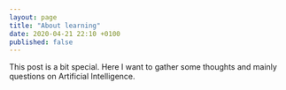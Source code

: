 ```yaml
---
layout: page
title: "About learning"
date: 2020-04-21 22:10 +0100
published: false
---
```


This post is a bit special. Here I want to gather some thoughts and mainly questions on Artificial Intelligence. 